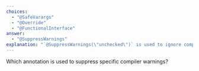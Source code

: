 ```yaml
---
choices:
  - "@SafeVarargs"
  - "@Override"
  - "@FunctionalInterface"
answer:
  - "@SuppressWarnings"
explanation: "`@SuppressWarnings(\"unchecked\")` is used to ignore compiler warnings like unchecked type operations."
---
```


Which annotation is used to suppress specific compiler warnings?
